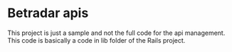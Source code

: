 # Betradar apis
This project is just a sample and not the full code for the api management.
This code is basically a code in lib folder of the Rails project.
